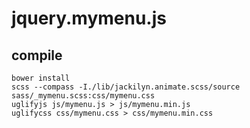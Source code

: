# jquery.mymenu.js

## compile

```
bower install
scss --compass -I./lib/jackilyn.animate.scss/source sass/_mymenu.scss:css/mymenu.css
uglifyjs js/mymenu.js > js/mymenu.min.js
uglifycss css/mymenu.css > css/mymenu.min.css
```

